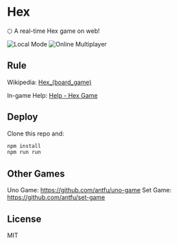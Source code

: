 # Hex

⬡ A real-time Hex game on web!

![Local Mode](https://img.shields.io/badge/local-orange-in%20progress.svg)
![Online Multiplayer](https://img.shields.io/badge/online-red-not%20yet.svg)

## Rule

Wikipedia: [Hex_(board_game)][1]

In-game Help: [Help - Hex Game](https://hex.antnf.com/help)

## Deploy

Clone this repo and:

```sh
npm install
npm run run
```

## Other Games
Uno Game: https://github.com/antfu/uno-game
Set Game: https://github.com/antfu/set-game

## License

MIT

[1]: https://en.wikipedia.org/wiki/Hex_(board_game)
